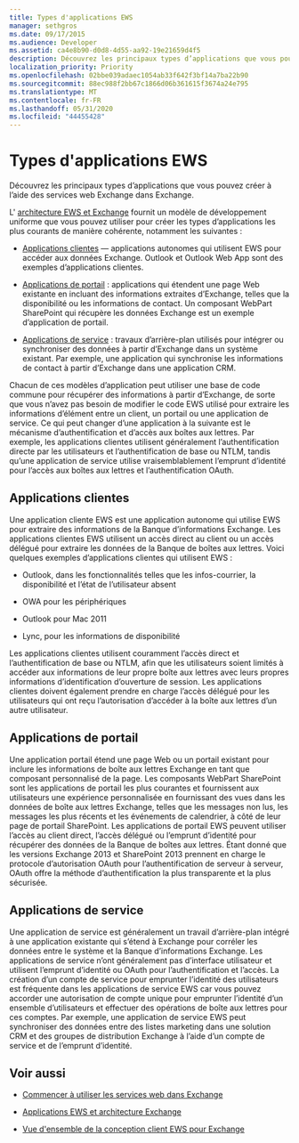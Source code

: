 ```yaml
---
title: Types d'applications EWS
manager: sethgros
ms.date: 09/17/2015
ms.audience: Developer
ms.assetid: ca4e8b90-d0d8-4d55-aa92-19e21659d4f5
description: Découvrez les principaux types d’applications que vous pouvez créer à l’aide des services web Exchange dans Exchange.
localization_priority: Priority
ms.openlocfilehash: 02bbe039adaec1054ab33f642f3bf14a7ba22b90
ms.sourcegitcommit: 88ec988f2bb67c1866d06b361615f3674a24e795
ms.translationtype: MT
ms.contentlocale: fr-FR
ms.lasthandoff: 05/31/2020
ms.locfileid: "44455428"
---
```

# <a name="ews-application-types"></a>Types d'applications EWS

Découvrez les principaux types d’applications que vous pouvez créer à l’aide des services web Exchange dans Exchange.
  
L' [architecture EWS et Exchange](ews-applications-and-the-exchange-architecture.md) fournit un modèle de développement uniforme que vous pouvez utiliser pour créer les types d’applications les plus courants de manière cohérente, notamment les suivantes : 
  
- [Applications clientes](#bk_clientapps) — applications autonomes qui utilisent EWS pour accéder aux données Exchange. Outlook et Outlook Web App sont des exemples d’applications clientes. 
    
- [Applications de portail](#bk_portalapps) : applications qui étendent une page Web existante en incluant des informations extraites d’Exchange, telles que la disponibilité ou les informations de contact. Un composant WebPart SharePoint qui récupère les données Exchange est un exemple d’application de portail. 
    
- [Applications de service](#bk_serviceapps) : travaux d’arrière-plan utilisés pour intégrer ou synchroniser des données à partir d’Exchange dans un système existant. Par exemple, une application qui synchronise les informations de contact à partir d’Exchange dans une application CRM. 
    
Chacun de ces modèles d’application peut utiliser une base de code commune pour récupérer des informations à partir d’Exchange, de sorte que vous n’avez pas besoin de modifier le code EWS utilisé pour extraire les informations d’élément entre un client, un portail ou une application de service. Ce qui peut changer d’une application à la suivante est le mécanisme d’authentification et d’accès aux boîtes aux lettres. Par exemple, les applications clientes utilisent généralement l’authentification directe par les utilisateurs et l’authentification de base ou NTLM, tandis qu’une application de service utilise vraisemblablement l’emprunt d’identité pour l’accès aux boîtes aux lettres et l’authentification OAuth.
  
## <a name="client-applications"></a>Applications clientes
<a name="bk_clientapps"> </a>

Une application cliente EWS est une application autonome qui utilise EWS pour extraire des informations de la Banque d’informations Exchange. Les applications clientes EWS utilisent un accès direct au client ou un accès délégué pour extraire les données de la Banque de boîtes aux lettres. Voici quelques exemples d’applications clientes qui utilisent EWS :
  
- Outlook, dans les fonctionnalités telles que les infos-courrier, la disponibilité et l’état de l’utilisateur absent
    
- OWA pour les périphériques
    
- Outlook pour Mac 2011
    
- Lync, pour les informations de disponibilité
    
Les applications clientes utilisent couramment l’accès direct et l’authentification de base ou NTLM, afin que les utilisateurs soient limités à accéder aux informations de leur propre boîte aux lettres avec leurs propres informations d’identification d’ouverture de session. Les applications clientes doivent également prendre en charge l’accès délégué pour les utilisateurs qui ont reçu l’autorisation d’accéder à la boîte aux lettres d’un autre utilisateur.
  
## <a name="portal-applications"></a>Applications de portail
<a name="bk_portalapps"> </a>

Une application portail étend une page Web ou un portail existant pour inclure les informations de boîte aux lettres Exchange en tant que composant personnalisé de la page. Les composants WebPart SharePoint sont les applications de portail les plus courantes et fournissent aux utilisateurs une expérience personnalisée en fournissant des vues dans les données de boîte aux lettres Exchange, telles que les messages non lus, les messages les plus récents et les événements de calendrier, à côté de leur page de portail SharePoint. Les applications de portail EWS peuvent utiliser l’accès au client direct, l’accès délégué ou l’emprunt d’identité pour récupérer des données de la Banque de boîtes aux lettres. Étant donné que les versions Exchange 2013 et SharePoint 2013 prennent en charge le protocole d’autorisation OAuth pour l’authentification de serveur à serveur, OAuth offre la méthode d’authentification la plus transparente et la plus sécurisée.
  
## <a name="service-applications"></a>Applications de service
<a name="bk_serviceapps"> </a>

Une application de service est généralement un travail d’arrière-plan intégré à une application existante qui s’étend à Exchange pour corréler les données entre le système et la Banque d’informations Exchange. Les applications de service n’ont généralement pas d’interface utilisateur et utilisent l’emprunt d’identité ou OAuth pour l’authentification et l’accès. La création d’un compte de service pour emprunter l’identité des utilisateurs est fréquente dans les applications de service EWS car vous pouvez accorder une autorisation de compte unique pour emprunter l’identité d’un ensemble d’utilisateurs et effectuer des opérations de boîte aux lettres pour ces comptes. Par exemple, une application de service EWS peut synchroniser des données entre des listes marketing dans une solution CRM et des groupes de distribution Exchange à l’aide d’un compte de service et de l’emprunt d’identité.
  
## <a name="see-also"></a>Voir aussi


- [Commencer à utiliser les services web dans Exchange](start-using-web-services-in-exchange.md)
    
- [Applications EWS et architecture Exchange](ews-applications-and-the-exchange-architecture.md)
    
- [Vue d'ensemble de la conception client EWS pour Exchange](ews-client-design-overview-for-exchange.md)
    

